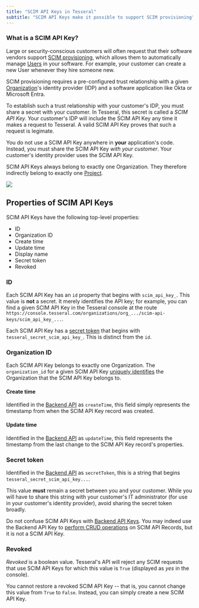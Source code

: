 ```yaml
---
title: "SCIM API Keys in Tesseral"
subtitle: "SCIM API Keys make it possible to support SCIM provisioning"
---
```


### What is a SCIM API Key?

Large or security-conscious customers will often request that their software vendors support [SCIM provisioning](/docs/features/scim-provisioning), which allows them to automatically manage [Users](/docs/concepts/users) in your software. For example, your customer can create a new User whenever they hire someone new.

SCIM provisioning requires a pre-configured trust relationship with a given [Organization](/docs/concepts/organizations)'s identity provider (IDP) and a software application like Okta or Microsoft Entra. 

To establish such a trust relationship with your customer's IDP, you must share a secret with your customer. In Tesseral, this secret is called a *SCIM API Key.* Your customer's IDP will include the SCIM API Key any time it makes a request to Tesseral. A valid SCIM API Key proves that such a request is legimate.

<Note>You do not use a SCIM API Key anywhere in **your** application's code. Instead, you must share the SCIM API Key *with your customer*. Your customer's identity provider uses the SCIM API Key. </Note>

SCIM API Keys always belong to exactly one Organization. They therefore indirectly belong to exactly one [Project](/docs/concepts/projects).

<Frame caption="SCIM API Keys always belong to Organizations" >
    <img src = "/assets/concepts/hierarchy-scim-api-key.png">
    </img>
</Frame>


## Properties of SCIM API Keys

SCIM API Keys have the following top-level properties:
* ID
* Organization ID
* Create time
* Update time
* Display name
* Secret token
* Revoked

### ID

Each SCIM API Key has an `id` property that begins with `scim_api_key_`. This value is **not** a secret. It merely identifies the API key; for example, you can find a given SCIM API Key in the Tesseral console at the route `https://console.tesseral.com/organizations/org_.../scim-api-keys/scim_api_key_...`.

<Warning> Each SCIM API Key has a [secret token](#secret-token) that begins with `tesseral_secret_scim_api_key_`. This is distinct from the `id`.</Warning>

### Organization ID

Each SCIM API Key belongs to exactly one Organization. The `organization_id` for a given SCIM API Key [uniquely identifies](/docs/concepts/organizations#id) the Organization that the SCIM API Key belongs to.

#### Create time

Identified in the [Backend API](/docs/backend-api-reference) as `createTime`, this field simply represents the timestamp from when the SCIM API Key record was created.

#### Update time

Identified in the [Backend API](/docs/backend-api-reference) as `updateTime`, this field  represents the timestamp from the last change to the SCIM API Key record's properties.

### Secret token

Identified in the [Backend API](/docs/backend-api-reference) as `secretToken`, this is a string that begins `tesseral_secret_scim_api_key...`. 

This value **must** remain a secret between you and your customer. While you will have to share this string with your customer's IT administrator (for use in your customer's identity provider), avoid sharing the secret token broadly.

<Info>Do not confuse SCIM API Keys with [Backend API Keys](/docs/concepts/backend-api-keys). You may indeed use the Backend API Key to [perform CRUD operations](http://localhost:3000/docs/backend-api-reference/api-reference/scim-api-keys/list-scimapi-keys) on SCIM API Records, but it is not a SCIM API Key.</Info>

### Revoked

*Revoked* is a boolean value. Tesseral's API will reject any SCIM requests that use SCIM API Keys for which this value is `True` (displayed as *yes* in the console). 

You cannot restore a revoked SCIM API Key -- that is, you cannot change this value from `True` to `False`. Instead, you can simply create a new SCIM API Key. 

